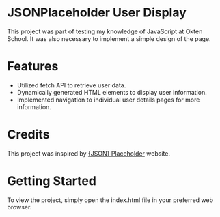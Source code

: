 # JSONPlaceholder User Display

This project was part of testing my knowledge of JavaScript at Okten School. It was also necessary to implement a simple design of the page.

# Features

-	Utilized fetch API to retrieve user data.
-	Dynamically generated HTML elements to display user information.
-	Implemented navigation to individual user details pages for more information.

# Credits

This project was inspired by [{JSON} Placeholder](www.jsonplaceholder.typicode.com/) website.

# Getting Started

To view the project, simply open the index.html file in your preferred web browser.
